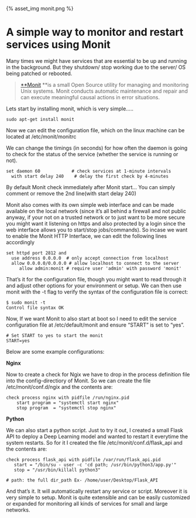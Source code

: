 {% asset_img monit.png %}
# A simple way to monitor and restart services using Monit

Many times we might have services that are essential to be up and running in the background. But they shutdown/ stop working due to the server/ OS being patched or rebooted.
> [**Monit](https://mmonit.com/monit/) **is a small Open Source utility for managing and monitoring Unix systems. Monit conducts automatic maintenance and repair and can execute meaningful causal actions in error situations.

Lets start by installing monit, which is very simple…..

    sudo apt-get install monit

Now we can edit the configuration file, which on the linux machine can be located at /etc/monit/monitrc

We can change the timings (in seconds) for how often the daemon is going to check for the status of the service (whether the service is running or not).

    set daemon 60            # check services at 1-minute intervals
      with start delay 240    # delay the first check by 4-minutes 

By default Monit check immediately after Monit start… You can simply comment or remove the 2nd line(with start delay 240)

Monit also comes with its own simple web interface and can be made available on the local network (since it’s all behind a firewall and not public anyway, if your not on a trusted network or to just want to be more secure you might want it listening on https and also protected by a login since the web interface allows you to start/stop jobs/commands). So incase we want to enable the Monit HTTP Interface, we can edit the following lines accordingly

    set httpd port 2812 and
      use address 0.0.0.0  # only accept connection from localhost 
      allow 0.0.0.0/0.0.0.0 # allow localhost to connect to the server 
         allow admin:monit # require user 'admin' with password 'monit'

That’s it for the configuration file, though you might want to read through it and adjust other options for your environment or setup. We can then use monit with the -t flag to verify the syntax of the configuration file is correct:

    $ sudo monit -t
    Control file syntax OK

Now, If we want Monit to also start at boot so I need to edit the service configuration file at /etc/default/monit and ensure “START” is set to “yes”.

    # Set START to yes to start the monit
    START=yes

Below are some example configurations:

**Nginx**

Now to create a check for Ngix we have to drop in the process definition file into the config-directiory of Monit. So we can create the file /etc/monit/conf.d/ngix and the contents are:

    check process nginx with pidfile /run/nginx.pid
        start program = "systemctl start nginx" 
        stop program  = "systemctl stop nginx"

**Python**

We can also start a python script. Just to try it out, I created a small Flask API to deploy a Deep Learning model and wanted to restart it everytime the system restarts. So for it I created the file /etc/monit/conf.d/flask_api and the contents are:

    check process flask_api with pidfile /var/run/flask_api.pid
       start = "/bin/su - user -c 'cd path; /usr/bin/python3/app.py'"
       stop = "/usr/bin/killall python3"

    # path: the full dir_path Ex- /home/user/Desktop/Flask_API

And that’s it. It will automatically restart any service or script. Moreover it is very simple to setup. Monit is quite extensible and can be easily customized or expanded for monitoring all kinds of services for small and large networks.
